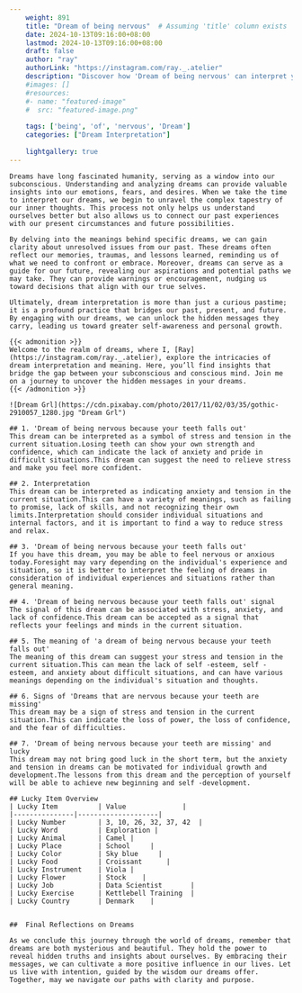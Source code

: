 ```yaml
---
    weight: 891
    title: "Dream of being nervous"  # Assuming 'title' column exists
    date: 2024-10-13T09:16:00+08:00
    lastmod: 2024-10-13T09:16:00+08:00
    draft: false
    author: "ray"
    authorLink: "https://instagram.com/ray._.atelier"
    description: "Discover how 'Dream of being nervous' can interpret your future and uncover its significant meanings in your life."
    #images: []
    #resources:
    #- name: "featured-image"
    #  src: "featured-image.png"
    
    tags: ['being', 'of', 'nervous', 'Dream']
    categories: ["Dream Interpretation"]
    
    lightgallery: true
---
```

    
    Dreams have long fascinated humanity, serving as a window into our subconscious. Understanding and analyzing dreams can provide valuable insights into our emotions, fears, and desires. When we take the time to interpret our dreams, we begin to unravel the complex tapestry of our inner thoughts. This process not only helps us understand ourselves better but also allows us to connect our past experiences with our present circumstances and future possibilities.
    
    By delving into the meanings behind specific dreams, we can gain clarity about unresolved issues from our past. These dreams often reflect our memories, traumas, and lessons learned, reminding us of what we need to confront or embrace. Moreover, dreams can serve as a guide for our future, revealing our aspirations and potential paths we may take. They can provide warnings or encouragement, nudging us toward decisions that align with our true selves.
    
    Ultimately, dream interpretation is more than just a curious pastime; it is a profound practice that bridges our past, present, and future. By engaging with our dreams, we can unlock the hidden messages they carry, leading us toward greater self-awareness and personal growth.
    
    {{< admonition >}}
    Welcome to the realm of dreams, where I, [Ray](https://instagram.com/ray._.atelier), explore the intricacies of dream interpretation and meaning. Here, you’ll find insights that bridge the gap between your subconscious and conscious mind. Join me on a journey to uncover the hidden messages in your dreams.
    {{< /admonition >}}
    
    ![Dream Grl](https://cdn.pixabay.com/photo/2017/11/02/03/35/gothic-2910057_1280.jpg "Dream Grl")
    
    ## 1. 'Dream of being nervous because your teeth falls out'
    This dream can be interpreted as a symbol of stress and tension in the current situation.Losing teeth can show your own strength and confidence, which can indicate the lack of anxiety and pride in difficult situations.This dream can suggest the need to relieve stress and make you feel more confident.
    
    ## 2. Interpretation
    This dream can be interpreted as indicating anxiety and tension in the current situation.This can have a variety of meanings, such as failing to promise, lack of skills, and not recognizing their own limits.Interpretation should consider individual situations and internal factors, and it is important to find a way to reduce stress and relax.
    
    ## 3. 'Dream of being nervous because your teeth falls out'
    If you have this dream, you may be able to feel nervous or anxious today.Foresight may vary depending on the individual's experience and situation, so it is better to interpret the feeling of dreams in consideration of individual experiences and situations rather than general meaning.
    
    ## 4. 'Dream of being nervous because your teeth falls out' signal
    The signal of this dream can be associated with stress, anxiety, and lack of confidence.This dream can be accepted as a signal that reflects your feelings and minds in the current situation.
    
    ## 5. The meaning of 'a dream of being nervous because your teeth falls out'
    The meaning of this dream can suggest your stress and tension in the current situation.This can mean the lack of self -esteem, self -esteem, and anxiety about difficult situations, and can have various meanings depending on the individual's situation and thoughts.
    
    ## 6. Signs of 'Dreams that are nervous because your teeth are missing'
    This dream may be a sign of stress and tension in the current situation.This can indicate the loss of power, the loss of confidence, and the fear of difficulties.
    
    ## 7. 'Dream of being nervous because your teeth are missing' and lucky
    This dream may not bring good luck in the short term, but the anxiety and tension in dreams can be motivated for individual growth and development.The lessons from this dream and the perception of yourself will be able to achieve new beginning and self -development.
    
    ## Lucky Item Overview
    | Lucky Item          | Value              |
    |---------------|--------------------|
    | Lucky Number        | 3, 10, 26, 32, 37, 42  |
    | Lucky Word          | Exploration |
    | Lucky Animal        | Camel |
    | Lucky Place         | School     |
    | Lucky Color         | Sky blue     |
    | Lucky Food          | Croissant      |
    | Lucky Instrument    | Viola |
    | Lucky Flower        | Stock    |
    | Lucky Job           | Data Scientist       |
    | Lucky Exercise      | Kettlebell Training  |
    | Lucky Country       | Denmark    |
    
    
    ##  Final Reflections on Dreams
    
    As we conclude this journey through the world of dreams, remember that dreams are both mysterious and beautiful. They hold the power to reveal hidden truths and insights about ourselves. By embracing their messages, we can cultivate a more positive influence in our lives. Let us live with intention, guided by the wisdom our dreams offer. Together, may we navigate our paths with clarity and purpose.
    